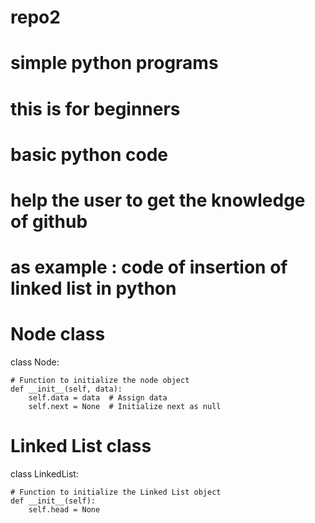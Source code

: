 # repo2
# simple python programs
# this is for beginners 
# basic python code 
# help the user to get the knowledge of github 
# as example : code of insertion of linked list in python 
# Node class
class Node:
 
    # Function to initialize the node object
    def __init__(self, data):
        self.data = data  # Assign data
        self.next = None  # Initialize next as null
 
# Linked List class
class LinkedList:
   
    # Function to initialize the Linked List object
    def __init__(self):
        self.head = None
